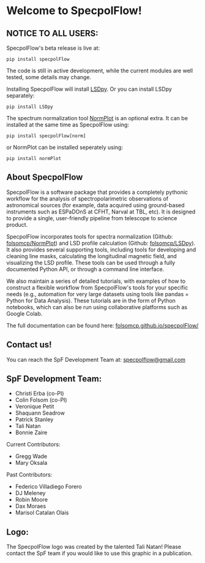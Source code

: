 # Welcome to SpecpolFlow!

## NOTICE TO ALL USERS: 
SpecpolFlow's beta release is live at:
```
pip install specpolFlow
```
The code is still in active development, while the current modules are well tested, some details may change.

Installing SpecpolFlow will install [LSDpy](https://pypi.org/project/LSDpy/). Or you can install LSDpy separately:
```
pip install LSDpy
```

The spectrum normalization tool [NormPlot](https://pypi.org/project/normPlot/) is an optional extra.  It can be installed at the same time as SpecpolFlow using:
```
pip install specpolFlow[norm]
```
or NormPlot can be installed seperately using:
```
pip install normPlot
```


## About SpecpolFlow

SpecpolFlow is a software package that provides a completely pythonic workflow for the analysis of spectropolarimetric observations of astronomical sources (for example, data acquired using ground-based instruments such as ESPaDOnS at CFHT, Narval at TBL, etc). It is designed to provide a single, user-friendly pipeline from telescope to science product.

SpecpolFlow incorporates tools for spectra normalization (Github: [folsomcp/NormPlot](https://github.com/folsomcp/normPlot)) and LSD profile calculation (Github: [folsomcp/LSDpy](https://github.com/folsomcp/LSDpy)). It also provides several supporting tools, including tools for developing and cleaning line masks, calculating the longitudinal magnetic field, and visualizing the LSD profile. These tools can be used through a fully documented Python API, or through a command line interface.

We also maintain a series of detailed tutorials, with examples of how to construct a flexible workflow from SpecpolFlow's tools for your specific needs (e.g., automation for very large datasets using tools like pandas = Python for Data Analysis). 
These tutorials are in the form of Python notebooks, which can also be run using collaborative platforms such as Google Colab. 

The full documentation can be found here: [folsomcp.github.io/specpolFlow/](https://folsomcp.github.io/specpolFlow/)

## Contact us!
You can reach the SpF Development Team at: specpolflow@gmail.com

## SpF Development Team:
* Christi Erba (co-PI)
* Colin Folsom (co-PI)
* Veronique Petit
* Shaquann Seadrow
* Patrick Stanley
* Tali Natan
* Bonnie Zaire

Current Contributors:
* Gregg Wade
* Mary Oksala

Past Contributors:
* Federico Villadiego Forero
* DJ Meleney
* Robin Moore
* Dax Moraes
* Marisol Catalan Olais

## Logo:
The SpecpolFlow logo was created by the talented Tali Natan! Please contact the SpF team if you would like to use this graphic in a publication. 


